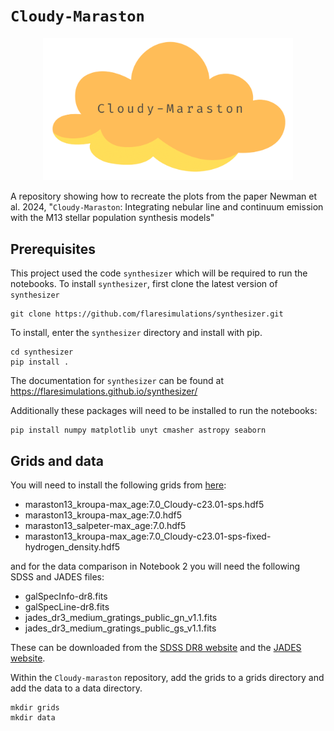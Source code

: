 # `Cloudy-Maraston`

<div align="center">
    <img src="cloudy-maraston_transparent.png" alt="A yellow and orange cloud with the text 'Cloudy-maraston" width="400"/>
</div>

A repository showing how to recreate the plots from the paper Newman et al. 2024, "`Cloudy-Maraston`: Integrating nebular line and continuum emission with the M13 stellar population synthesis models"

## Prerequisites

This project used the code `synthesizer` which will be required to run the notebooks. To install `synthesizer`, first clone the latest version of `synthesizer`

    git clone https://github.com/flaresimulations/synthesizer.git

To install, enter the `synthesizer` directory and install with pip.

    cd synthesizer
    pip install .

The documentation for `synthesizer` can be found at https://flaresimulations.github.io/synthesizer/ 

Additionally these packages will need to be installed to run the notebooks:

    pip install numpy matplotlib unyt cmasher astropy seaborn 

## Grids and data

You will need to install the following grids from [here](https://sophie-newman.github.io/Cloudy-maraston.html):

* maraston13_kroupa-max_age:7.0_Cloudy-c23.01-sps.hdf5
* maraston13_kroupa-max_age:7.0.hdf5
* maraston13_salpeter-max_age:7.0.hdf5
* maraston13_kroupa-max_age:7.0_Cloudy-c23.01-sps-fixed-hydrogen_density.hdf5

and for the data comparison in Notebook 2 you will need the following SDSS and JADES files:

* galSpecInfo-dr8.fits
* galSpecLine-dr8.fits
* jades_dr3_medium_gratings_public_gn_v1.1.fits
* jades_dr3_medium_gratings_public_gs_v1.1.fits
  
These can be downloaded from the [SDSS DR8 website](https://www.sdss3.org/dr8/spectro/spectro_access.php) and the [JADES website](https://jades-survey.github.io/scientists/data.html). 

Within the `Cloudy-maraston` repository, add the grids to a grids directory and add the data to a data directory.

    mkdir grids
    mkdir data

